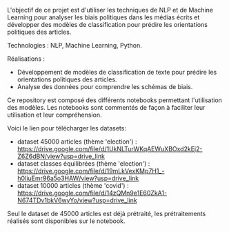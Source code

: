 L'objectif de ce projet est d'utiliser les techniques de NLP et de Machine Learning pour analyser les biais politiques dans les médias écrits et développer des modèles de classification pour prédire les orientations politiques des articles.

Technologies : NLP, Machine Learning, Python.

Réalisations :
- Développement de modèles de classification de texte pour prédire les orientations politiques des articles.
- Analyse des données pour comprendre les schémas de biais.

Ce repository est composé des différents notebooks permettant l'utilisation des modèles.
Les notebooks sont commentés de façon à faciliter leur utilisation et leur compréhension.

Voici le lien pour télécharger les datasets: 
  - dataset 45000 articles (thème 'election') : https://drive.google.com/file/d/1UkNLTurWKqAEWuXBOxd2kEj2-Z6Z6dBN/view?usp=drive_link
  - dataset classes équilibrées (thème 'election') : https://drive.google.com/file/d/19mLkVexKMp7H1_-h0IiuEmr96a5o3HAW/view?usp=drive_link
  - dataset 10000 articles (thème 'covid') : https://drive.google.com/file/d/14zQMn9e1E60ZkA1-N674TDv1bkV6wyYo/view?usp=drive_link

Seul le dataset de 45000 articles est déjà prétraité, les prétraitements réalisés sont disponibles sur le notebook.
